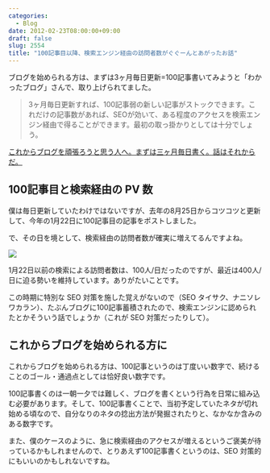 ```yaml
---
categories:
  - Blog
date: 2012-02-23T08:00:00+09:00
draft: false
slug: 2554
title: "100記事目以降、検索エンジン経由の訪問者数がぐぐーんとあがったお話"
---
```


ブログを始められる方は、まずは3ヶ月毎日更新=100記事書いてみようと「わかったブログ」さんで、取り上げられてました。

> 3ヶ月毎日更新すれば、100記事弱の新しい記事がストックできます。これだけの記事数があれば、SEOが効いて、ある程度のアクセスを検索エンジン経由で得ることができます。最初の取っ掛かりとしては十分でしょう。  

[これからブログを頑張ろうと思う人へ。まずは三ヶ月毎日書く。話はそれからだ。](http://www.wakatta-blog.com/post_755.html)

## 100記事目と検索経由の PV 数

僕は毎日更新していたわけではないですが、去年の8月25日からコツコツと更新して、今年の1月22日に100記事目の記事をポストしました。

で、その日を境として、検索経由の訪問者数が確実に増えてるんですよね。

![](/images/2012/02/2554_1.png)

1月22日以前の検索による訪問者数は、100人/日だったのですが、最近は400人/日に迫る勢いを維持しています。ありがたいことです。

この時期に特別な SEO 対策を施した覚えがないので（SEO タイサク、ナニソレワカラン）、たぶんブログに100記事蓄積されたので、検索エンジンに認められたとかそういう話でしょうか（これが SEO 対策だったりして）。

## これからブログを始められる方に

これからブログを始められる方は、100記事というのは丁度いい数字で、続けることのゴール・通過点としては恰好良い数字です。

100記事書くのは一朝一夕では難しく、ブログを書くという行為を日常に組み込む必要があります。そして、100記事書くことで、当初予定していたネタが切れ始める頃なので、自分なりのネタの捻出方法が発掘されたりと、なかなか含みのある数字です。

また、僕のケースのように、急に検索経由のアクセスが増えるというご褒美が待っているかもしれませんので、とりあえず100記事書くというのは、SEO 対策的にもいいのかもしれないですね。
